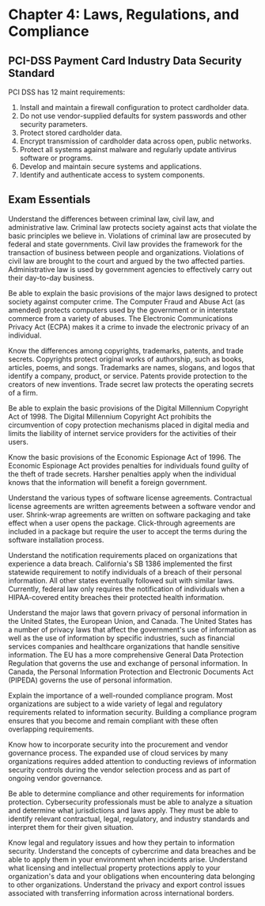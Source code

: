 # Chapter 4: Laws, Regulations, and Compliance

## PCI-DSS Payment Card Industry Data Security Standard
PCI DSS has 12 maint requirements:

1. Install and maintain a firewall configuration to protect cardholder data.
2. Do not use vendor-supplied defaults for system passwords and other security parameters.
3. Protect stored cardholder data.
4. Encrypt transmission of cardholder data across open, public networks.
5. Protect all systems against malware and regularly update antivirus software or programs.
6. Develop and maintain secure systems and applications.
7. Identify and authenticate access to system components.

## Exam Essentials
Understand the differences between criminal law, civil law, and administrative law. Criminal law protects society against acts that violate the basic principles we believe in. Violations of criminal law are prosecuted by federal and state governments. Civil law provides the framework for the transaction of business between people and organizations. Violations of civil law are brought to the court and argued by the two affected parties. Administrative law is used by government agencies to effectively carry out their day-to-day business.  

Be able to explain the basic provisions of the major laws designed to protect society against computer crime. The Computer Fraud and Abuse Act (as amended) protects computers used by the government or in interstate commerce from a variety of abuses. The Electronic Communications Privacy Act (ECPA) makes it a crime to invade the electronic privacy of an individual.  

Know the differences among copyrights, trademarks, patents, and trade secrets. Copyrights protect original works of authorship, such as books, articles, poems, and songs. Trademarks are names, slogans, and logos that identify a company, product, or service. Patents provide protection to the creators of new inventions. Trade secret law protects the operating secrets of a firm.  

Be able to explain the basic provisions of the Digital Millennium Copyright Act of 1998. The Digital Millennium Copyright Act prohibits the circumvention of copy protection mechanisms placed in digital media and limits the liability of internet service providers for the activities of their users.  

Know the basic provisions of the Economic Espionage Act of 1996. The Economic Espionage Act provides penalties for individuals found guilty of the theft of trade secrets. Harsher penalties apply when the individual knows that the information will benefit a foreign government.  

Understand the various types of software license agreements. Contractual license agreements are written agreements between a software vendor and user. Shrink-wrap agreements are written on software packaging and take effect when a user opens the package. Click-through agreements are included in a package but require the user to accept the terms during the software installation process.  

Understand the notification requirements placed on organizations that experience a data breach. California's SB 1386 implemented the first statewide requirement to notify individuals of a breach of their personal information. All other states eventually followed suit with similar laws. Currently, federal law only requires the notification of individuals when a HIPAA-covered entity breaches their protected health information.  

Understand the major laws that govern privacy of personal information in the United States, the European Union, and Canada. The United States has a number of privacy laws that affect the government's use of information as well as the use of information by specific industries, such as financial services companies and healthcare organizations that handle sensitive information. The EU has a more comprehensive General Data Protection Regulation that governs the use and exchange of personal information. In Canada, the Personal Information Protection and Electronic Documents Act (PIPEDA) governs the use of personal information.  

Explain the importance of a well-rounded compliance program. Most organizations are subject to a wide variety of legal and regulatory requirements related to information security. Building a compliance program ensures that you become and remain compliant with these often overlapping requirements.  

Know how to incorporate security into the procurement and vendor governance process. The expanded use of cloud services by many organizations requires added attention to conducting reviews of information security controls during the vendor selection process and as part of ongoing vendor governance.  

Be able to determine compliance and other requirements for information protection. Cybersecurity professionals must be able to analyze a situation and determine what jurisdictions and laws apply. They must be able to identify relevant contractual, legal, regulatory, and industry standards and interpret them for their given situation.  

Know legal and regulatory issues and how they pertain to information security. Understand the concepts of cybercrime and data breaches and be able to apply them in your environment when incidents arise. Understand what licensing and intellectual property protections apply to your organization's data and your obligations when encountering data belonging to other organizations. Understand the privacy and export control issues associated with transferring information across international borders.
